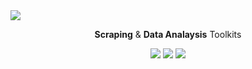 <img src="https://media.exorde.io/brand/landscape-logo-color.svg">
<p align="center"><b>Scraping</b> & <b>Data Analaysis</b> Toolkits</p>

<p align="center">
  <a href="data_hub"><img src="https://img.shields.io/badge/how%20to-do%20data%20analysis-red?style=for-the-badge" /></a>
  <a href="scraping"><img src="https://img.shields.io/badge/how%20to-scrap%20data-blue?style=for-the-badge" /></a>
  <a href="client"><img src="https://img.shields.io/badge/how%20to-mine%20EXD-yellowgreen?style=for-the-badge" /></a>
</p>
